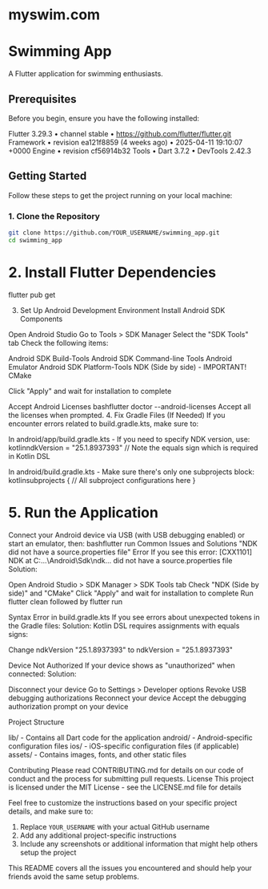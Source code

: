 # myswim.com

# Swimming App

A Flutter application for swimming enthusiasts.

## Prerequisites

Before you begin, ensure you have the following installed:

Flutter 3.29.3 • channel stable • https://github.com/flutter/flutter.git
Framework • revision ea121f8859 (4 weeks ago) • 2025-04-11 19:10:07 +0000
Engine • revision cf56914b32
Tools • Dart 3.7.2 • DevTools 2.42.3
## Getting Started

Follow these steps to get the project running on your local machine:

### 1. Clone the Repository

```bash
git clone https://github.com/YOUR_USERNAME/swimming_app.git
cd swimming_app
```

# 2. Install Flutter Dependencies
flutter pub get

3. Set Up Android Development Environment
Install Android SDK Components

Open Android Studio
Go to Tools > SDK Manager
Select the "SDK Tools" tab
Check the following items:

Android SDK Build-Tools
Android SDK Command-line Tools
Android Emulator
Android SDK Platform-Tools
NDK (Side by side) - IMPORTANT!
CMake


Click "Apply" and wait for installation to complete

Accept Android Licenses
bashflutter doctor --android-licenses
Accept all the licenses when prompted.
4. Fix Gradle Files (If Needed)
If you encounter errors related to build.gradle.kts, make sure to:

In android/app/build.gradle.kts - If you need to specify NDK version, use:
kotlinndkVersion = "25.1.8937393"  // Note the equals sign which is required in Kotlin DSL

In android/build.gradle.kts - Make sure there's only one subprojects block:
kotlinsubprojects {
    // All subproject configurations here
}


# 5. Run the Application
Connect your Android device via USB (with USB debugging enabled) or start an emulator, then:
bashflutter run
Common Issues and Solutions
"NDK did not have a source.properties file" Error
If you see this error:
[CXX1101] NDK at C:\...\Android\Sdk\ndk\... did not have a source.properties file
Solution:

Open Android Studio > SDK Manager > SDK Tools tab
Check "NDK (Side by side)" and "CMake"
Click "Apply" and wait for installation to complete
Run flutter clean followed by flutter run

Syntax Error in build.gradle.kts
If you see errors about unexpected tokens in the Gradle files:
Solution:
Kotlin DSL requires assignments with equals signs:

Change ndkVersion "25.1.8937393" to ndkVersion = "25.1.8937393"

Device Not Authorized
If your device shows as "unauthorized" when connected:
Solution:

Disconnect your device
Go to Settings > Developer options
Revoke USB debugging authorizations
Reconnect your device
Accept the debugging authorization prompt on your device

Project Structure

lib/ - Contains all Dart code for the application
android/ - Android-specific configuration files
ios/ - iOS-specific configuration files (if applicable)
assets/ - Contains images, fonts, and other static files

Contributing
Please read CONTRIBUTING.md for details on our code of conduct and the process for submitting pull requests.
License
This project is licensed under the MIT License - see the LICENSE.md file for details

Feel free to customize the instructions based on your specific project details, and make sure to:

1. Replace `YOUR_USERNAME` with your actual GitHub username
2. Add any additional project-specific instructions
3. Include any screenshots or additional information that might help others setup the project

This README covers all the issues you encountered and should help your friends avoid the same setup problems.










